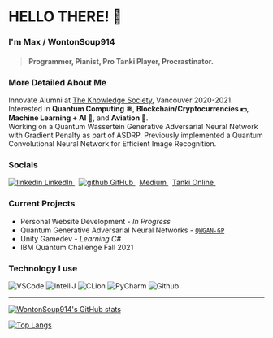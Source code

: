 # HELLO THERE! 👋
### I'm Max / WontonSoup914

> #### Programmer, Pianist, Pro Tanki Player, Procrastinator.

### More Detailed About Me
Innovate Alumni at [The Knowledge Society](https://tks.world), Vancouver 2020-2021.  
Interested in **Quantum Computing ⚛️**, **Blockchain/Cryptocurrencies 💵**, **Machine Learning + AI 🤖**, and **Aviation 🚀**.  
Working on a Quantum Wassertein Generative Adversarial Neural Network with Gradient Penalty as part of ASDRP.
Previously implemented a Quantum Convolutional Neural Network for Efficient Image Recognition.  

### Socials
<html>
  <p>
    <a href="https://www.linkedin.com/in/max-cui-p18051/" rel="nofollow noreferrer">
      <img src = "https://i.stack.imgur.com/gVE0j.png" alt="linkedin">
        LinkedIn
    </a> &nbsp;
    <a href = "https://github.com/TKSMax" rel="nofollow noreferrer">
      <img src = "https://i.stack.imgur.com/tskMh.png" alt="github">
      GitHub
    </a> &nbsp;
    <a href="https://max-c.medium.com" rel="nofollow noreferrer">
      Medium
    </a> &nbsp;
    <a href="https://ratings.tankionline.com/Wonton_Soup" rel="nofollow noreferrer">
      Tanki Online
    </a> &nbsp;
  </p>
</html>

### Current Projects
- Personal Website Development - *In Progress*
- Quantum Generative Adversarial Neural Networks - [`QWGAN-GP`](https://github.com/WontonSoup914/QGAN)
- Unity Gamedev - *Learning C#*
- IBM Quantum Challenge Fall 2021

### Technology I use

![VSCode](https://img.shields.io/static/v1?label=VSCode&message=2021&style=for-the-badge&color=1FC0A7&logo=visual-studio-code)
![IntelliJ](https://img.shields.io/static/v1?label=IntelliJ&message=2021.2.3&style=for-the-badge&color=000000&logo=intellij-idea)
![CLion](https://img.shields.io/static/v1?label=CLion&message=2021.2.3&style=for-the-badge&color=000000&logo=clion)
![PyCharm](https://img.shields.io/static/v1?label=PyCharm&message=2021.2.3&style=for-the-badge&color=000000&logo=pycharm)
![Github](https://img.shields.io/static/v1?label=GitHub&message=WontonSoup914&color=181717&style=for-the-badge&logo=github)

---

[![WontonSoup914's GitHub stats](https://github-readme-stats.vercel.app/api?username=WontonSoup914&show_icons=true&theme=cobalt)](https://github.com/anuraghazra/github-readme-stats)

[![Top Langs](https://github-readme-stats.vercel.app/api/top-langs/?username=WontonSoup914&layout=compact&theme=onedark)](https://github.com/anuraghazra/github-readme-stats)
